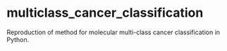 # multiclass_cancer_classification
Reproduction of method for molecular multi-class cancer classification in Python.
